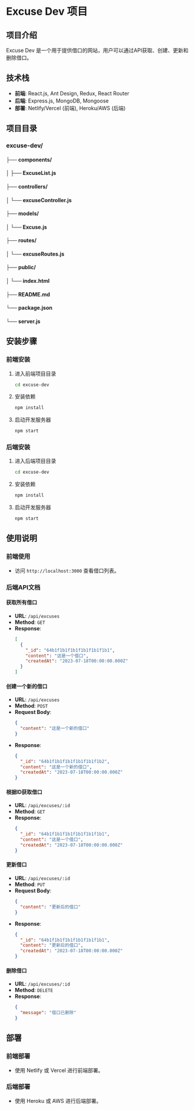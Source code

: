 # Excuse Dev 项目

## 项目介绍
Excuse Dev 是一个用于提供借口的网站，用户可以通过API获取、创建、更新和删除借口。

## 技术栈
- **前端**: React.js, Ant Design, Redux, React Router
- **后端**: Express.js, MongoDB, Mongoose
- **部署**: Netlify/Vercel (前端), Heroku/AWS (后端)
## 项目目录
### excuse-dev/
#### ├── components/
#### │   ├── ExcuseList.js
#### ├── controllers/
#### │   └── excuseController.js
#### ├── models/
#### │   └── Excuse.js
#### ├── routes/
#### │   └── excuseRoutes.js
#### ├── public/
#### │   └── index.html
#### ├── README.md
#### └── package.json
#### └── server.js

## 安装步骤

### 前端安装
1. 进入前端项目目录
   ```bash
   cd excuse-dev
   ```
2. 安装依赖
   ```bash
   npm install
   ```
3. 启动开发服务器
   ```bash
   npm start
   ```

### 后端安装
1. 进入后端项目目录
   ```bash
   cd excuse-dev
   ```
2. 安装依赖
   ```bash
   npm install
   ```
3. 启动开发服务器
   ```bash
   npm start
   ```

## 使用说明

### 前端使用
- 访问 `http://localhost:3000` 查看借口列表。

### 后端API文档

#### 获取所有借口
- **URL**: `/api/excuses`
- **Method**: `GET`
- **Response**:
  ```json
  [
    {
      "_id": "64b1f1b1f1b1f1b1f1b1f1b1",
      "content": "这是一个借口",
      "createdAt": "2023-07-18T00:00:00.000Z"
    }
  ]
  ```

#### 创建一个新的借口
- **URL**: `/api/excuses`
- **Method**: `POST`
- **Request Body**:
  ```json
  {
    "content": "这是一个新的借口"
  }
  ```
- **Response**:
  ```json
  {
    "_id": "64b1f1b1f1b1f1b1f1b1f1b2",
    "content": "这是一个新的借口",
    "createdAt": "2023-07-18T00:00:00.000Z"
  }
  ```

#### 根据ID获取借口
- **URL**: `/api/excuses/:id`
- **Method**: `GET`
- **Response**:
  ```json
  {
    "_id": "64b1f1b1f1b1f1b1f1b1f1b1",
    "content": "这是一个借口",
    "createdAt": "2023-07-18T00:00:00.000Z"
  }
  ```

#### 更新借口
- **URL**: `/api/excuses/:id`
- **Method**: `PUT`
- **Request Body**:
  ```json
  {
    "content": "更新后的借口"
  }
  ```
- **Response**:
  ```json
  {
    "_id": "64b1f1b1f1b1f1b1f1b1f1b1",
    "content": "更新后的借口",
    "createdAt": "2023-07-18T00:00:00.000Z"
  }
  ```

#### 删除借口
- **URL**: `/api/excuses/:id`
- **Method**: `DELETE`
- **Response**:
  ```json
  {
    "message": "借口已删除"
  }
  ```

## 部署
### 前端部署
- 使用 Netlify 或 Vercel 进行前端部署。

### 后端部署
- 使用 Heroku 或 AWS 进行后端部署。

